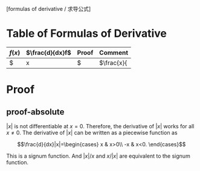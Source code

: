 [formulas of derivative / 求导公式]

# Table of Formulas of Derivative

| $f(x)$ | $\frac{d}{dx}f$ | Proof | Comment |
| :--- | :--- | :--- | :--- |
| $|x|$ | $\frac{x}{|x|}$ | proof-absolute | for $x\neq0$ since not differentiable at 0 |

# Proof

## proof-absolute

$|x|$ is not differentiable at $x=0$. Therefore, the derivative of $|x|$ works for all $x\neq0$. The derivative of $|x|$ can be written as a piecewise function as

$$\frac{d}{dx}|x|=\begin{cases}
x & x>0\\
-x & x<0.
\end{cases}$$

This is a signum function. And $|x|/x$ and $x/|x|$ are equivalent to the signum function.
